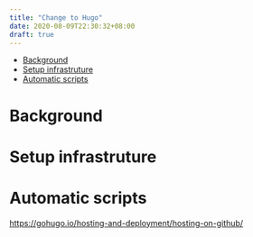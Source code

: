 ```yaml
---
title: "Change to Hugo"
date: 2020-08-09T22:30:32+08:00
draft: true
---
```


- [Background](#background)
- [Setup infrastruture](#setup-infrastruture)
- [Automatic scripts](#automatic-scripts)

# Background
# Setup infrastruture
# Automatic scripts
https://gohugo.io/hosting-and-deployment/hosting-on-github/
